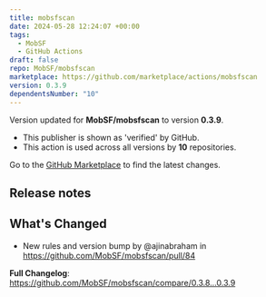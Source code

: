```yaml
---
title: mobsfscan
date: 2024-05-28 12:24:07 +00:00
tags:
  - MobSF
  - GitHub Actions
draft: false
repo: MobSF/mobsfscan
marketplace: https://github.com/marketplace/actions/mobsfscan
version: 0.3.9
dependentsNumber: "10"
---
```



Version updated for **MobSF/mobsfscan** to version **0.3.9**.
- This publisher is shown as 'verified' by GitHub.
- This action is used across all versions by **10** repositories.

Go to the [GitHub Marketplace](https://github.com/marketplace/actions/mobsfscan) to find the latest changes.

## Release notes

## What's Changed
* New rules and version bump by @ajinabraham in https://github.com/MobSF/mobsfscan/pull/84


**Full Changelog**: https://github.com/MobSF/mobsfscan/compare/0.3.8...0.3.9
